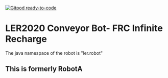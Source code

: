 [![Gitpod ready-to-code](https://img.shields.io/badge/Gitpod-ready--to--code-blue?logo=gitpod)](https://gitpod.io/#https://github.com/gregk27/LER2020-Testing)

# LER2020 Conveyor Bot- FRC Infinite Recharge

The java namespace of the robot is "ler.robot"

## This is formerly RobotA 
